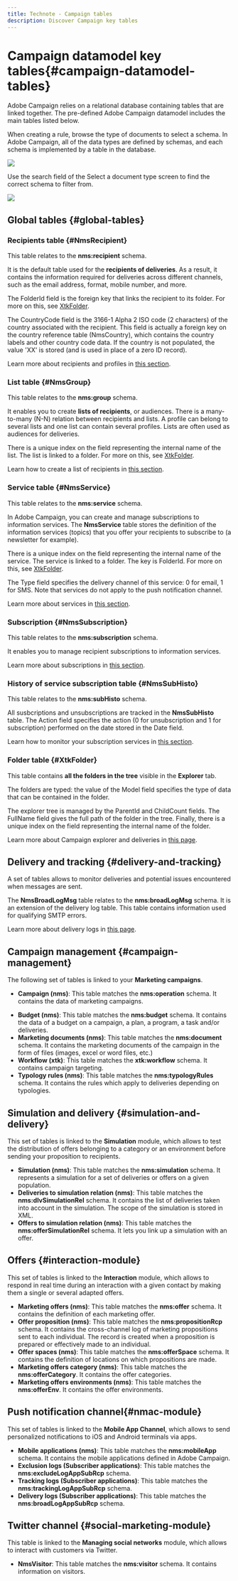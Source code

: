 ```yaml
---
title: Technote - Campaign tables
description: Discover Campaign key tables
---
```

# Campaign datamodel key tables{#campaign-datamodel-tables}

Adobe Campaign relies on a relational database containing tables that are linked together. The pre-defined Adobe Campaign datamodel includes the main tables listed below.

When creating a rule, browse the type of documents to select a schema. In Adobe Campaign, all of the data types are defined by schemas, and each schema is implemented by a table in the database. 

![](assets/change-doc-type.png)


Use the search field of the Select a document type screen to find the correct schema to filter from.

![](assets/select-doc-type.png)


## Global tables {#global-tables}

### Recipients table {#NmsRecipient}

This table relates to the **nms:recipient** schema.

It is the default table used for the **recipients of deliveries**. As a result, it contains the information required for deliveries across different channels, such as the email address, format, mobile number, and more.

The FolderId field is the foreign key that links the recipient to its folder. For more on this, see [XtkFolder](#XtkFolder).

The CountryCode field is the 3166-1 Alpha 2 ISO code (2 characters) of the country associated with the recipient. This field is actually a foreign key on the country reference table (NmsCountry), which contains the country labels and other country code data. If the country is not populated, the value 'XX' is stored (and is used in place of a zero ID record).

Learn more about recipients and profiles in [this section](../audience/about-recipients.md).

### List table {#NmsGroup}

This table relates to the **nms:group** schema.

It enables you to create **lists of recipients**, or audiences. There is a many-to-many (N-N) relation between recipients and lists. A profile can belong to several lists and one list can contain several profiles. Lists are often used as audiences for deliveries. 

There is a unique index on the field representing the internal name of the list. The list is linked to a folder. For more on this, see [XtkFolder](#XtkFolder).

Learn how to create a list of recipients in [this section](../audience/create-audience.md).

<!--
### NmsRcpGrpRel {#NmsRcpGrpRel}

The **NmsRcpGrpRel** relationship table only contains the two fields corresponding to the identifiers of the RecipientId and GroupId linked tables.
-->

### Service table {#NmsService}

This table relates to the **nms:service** schema.

In Adobe Campaign, you can create and manage subscriptions to information services. The **NmsService** table stores the definition of the information services (topics) that you offer your recipients to subscribe to (a newsletter for example).

<!--Services are entities which are similar to lists (static recipient groupings), except that they circulate more information and enable easy management of subscriptions and unsubscriptions via forms.-->

There is a unique index on the field representing the internal name of the service. The service is linked to a folder. The key is FolderId. For more on this, see [XtkFolder](#XtkFolder). 

The Type field specifies the delivery channel of this service: 0 for email, 1 for SMS. Note that services do not apply to the push notification channel.

Learn more about services in [this section](../audience/manage-services.md).

### Subscription {#NmsSubscription}

This table relates to the **nms:subscription** schema.

It enables you to manage recipient subscriptions to information services.

Learn more about subscriptions in [this section](../audience/manage-subscribers.md).

### History of service subscription table {#NmsSubHisto}

This table relates to the **nms:subHisto** schema.

All susbcriptions and unsubscriptions are tracked in the **NmsSubHisto** table. The Action field specifies the action (0 for unsubscription and 1 for subscription) performed on the date stored in the Date field.

Learn how to monitor your subscription services in [this section](../audience/manage-services.md#logs-and-reports).

<!--
### Delivery table {#NmsDelivery}

This table relates to the **nms:delivery** schema.

Each record in this table represents a **delivery** or a **delivery template**. It contains all the necessary parameters for performing deliveries (the target, the content, etc.). Delivery logs (NmsBroadLog) and associated tracking URLs (NmsTrackingUrl) are created during the preparation phase.

There is a unique index on the field representing the internal name of the delivery or template. The delivery is linked to an execution folder. For more on this, see [XtkFolder](#XtkFolder).

Learn more about messages and deliveries in [this section](../msg/gs-messages.md).
-->

### Folder table {#XtkFolder}

This table contains **all the folders in the tree** visible in the **Explorer** tab.

The folders are typed: the value of the Model field specifies the type of data that can be contained in the folder.

The explorer tree is managed by the ParentId and ChildCount fields. The FullName field gives the full path of the folder in the tree. Finally, there is a unique index on the field representing the internal name of the folder.

Learn more about Campaign explorer and deliveries in [this page](../get-started/user-interface.md#explorer).


## Delivery and tracking {#delivery-and-tracking}

A  set of tables allows to monitor deliveries and potential issues encountered when messages are sent.

The **NmsBroadLogMsg** table relates to the **nms:broadLogMsg** schema. It is an extension of the delivery log table. This table contains information used for qualifying SMTP errors.

Learn more about delivery logs in [this page](../monitor/delivery-logs.md).

## Campaign management {#campaign-management}

The following set of tables is linked to your **Marketing campaigns**.

* **Campaign (nms)**: This table matches the **nms:operation** schema. It contains the data of marketing campaigns.
<!--
* **NmsDeliveryOutline**: This table matches the **nms:deliveryOutline** schema. It contains the extended properties of the delivery (delivery outline).
* **NmsDlvOutlineItem**: This table matches the **nms:dlvOutlineItem** schema. It contains the articles of a delivery outline.-->
* **Budget (nms)**: This table matches the **nms:budget** schema. It contains the data of a budget on a campaign, a plan, a program, a task and/or deliveries.
* **Marketing documents (nms)**: This table matches the **nms:document** schema. It contains the marketing documents of the campaign in the form of files (images, excel or word files, etc.)
* **Workflow (xtk)**: This table matches the **xtk:workflow** schema. It contains campaign targeting.
* **Typology rules (nms)**: This table matches the **nms:typologyRules** schema. It contains the rules which apply to deliveries depending on typologies.
<!--
## Response management {#response-management}

This set of tables is linked to the **Response Manager** module, which allows to measure the success and profitability of marketing campaigns or offer propositions for all communication channels. For more on this, see [About response manager](../../response/using/about-response-manager.md).

![](assets/data-model_response.png)

### NmsRemaHypothesis {#NmsRemaHypothesis}

This table coincides with the **nms:remaHypothesis** schema. It contains the definition of the measurement hypothesis.

This table contains significant information stored in XML, including:

**Execution context (information stored in XML)**

The execution context populates the tables and fields to be taken into account for measurement calculation, namely:
* The nms:remaMatchRcp reaction log storage schema.
* The transaction table schema (purchases for example).
* The querying schema, which enables you to define the start table of the hypothesis conditions.
* The links to individuals, which enable you to identify the individual based on the querying schema.
* The transaction date. This field is not mandatory but we recommend that you use it to restrict the calculation perimeter.
* The transaction amount: it is an optional field for automatically calculating revenue indicators.

**Hypothesis perimeter (information stored in XML)**

The hypothesis perimeter consists in the filtering of the hypothesis based on the table of the querying schema.

**Hypothesis overload script (information stored in XML)**

The hypothesis overload script is a JavaScript code which enables you to overload the content of the hypothesis during execution.

**Measurement indicators**

The following indicators are updated automatically during the hypothesis execution:

* Number of reactions: **iTransaction**. Number of lines in the reaction logs table.
* Number of contacted: **iContactReacted**. Distinct number of targeted contacts in the hypothesis.
* Control group count: **iProofReacted**. Distinct number of targeted control group contacts in the hypothesis.
* Contacted response rate: **dContactReactedRate**. Response rate of the targeted contacts in the hypothesis.
* Response rate of the control group: **dProofReactedRate**. Response rate of the hypothesis control group.
* Total revenue of population contacted: **dContactReactedTotalAmount**. Total revenue of the targeted contacts in the hypothesis.
* Average revenue of control group: **dContactReactedAvgAmount**. Average revenue of the targeted control group contacts in the hypothesis.
* Total revenue of the control group: **dProofReactedTotalAmount**. Total revenue of the hypothesis control group.
* Average revenue of control group: **dProofReactedAvgAmount**. Average revenue of the hypothesis control group.
* Total margin per contact: **dContactReactedTotalMargin**. Total margin per contact targeted in the hypothesis.
* Average margin per contact: **dContactReactedAvgMargin**. Average margin per contact targeted in the hypothesis.
* Total margin of control group: **dProofReactedTotalMargin**. Total margin of the control group targeted in the hypothesis.
* Average margin of control group: **dProofReactedAvgMargin**. Average margin of the control group targeted in the hypothesis.
* Additional revenue: **dAdditionnalAmount**. (Average revenue of contacted - Average revenue of control group) * Number of contacted.
* Additional margin: **dAdditionnalMargin**. (Average margin of contacted - Average margin of control group) / Number of contacted.
* Average cost per contact (SQL expression). Calculated cost of the delivery / Number of contacted.
* ROI (SQL expression). Calculated cost of the delivery / Total margin of contacted.
* Effective ROI (SQL expression). Calculated cost of the delivery / Additional margin.
* Significance: **iSignificativy** (SQL expression). Contains values from 0 to 3 depending on the significance of the campaign.

### NmsRemaMatchRcp {#NmsRemaMatchRcp}

This table matches the **nms:remaMatchRcp** schema.

It contains a record representing an individual's reaction to a given hypothesis. These records were created during hypothesis execution.
-->


## Simulation and delivery {#simulation-and-delivery}

This set of tables is linked to the **Simulation** module, which allows to test the distribution of offers belonging to a category or an environment before sending your proposition to recipients.

* **Simulation (nms)**: This table matches the **nms:simulation** schema. It represents a simulation for a set of deliveries or offers on a given population.
* **Deliveries to simulation relation (nms)**: This table matches the **nms:dlvSimulationRel** schema. It contains the list of deliveries taken into account in the simulation. The scope of the simulation is stored in XML.
* **Offers to simulation relation (nms)**: This table matches the **nms:offerSimulationRel** schema. It lets you link up a simulation with an offer.

## Offers {#interaction-module}

This set of tables is linked to the **Interaction** module, which allows to respond in real time during an interaction with a given contact by making them a single or several adapted offers.

* **Marketing offers (nms)**: This table matches the **nms:offer** schema. It contains the definition of each marketing offer.
* **Offer proposition (nms)**: This table matches the **nms:propositionRcp** schema. It contains the cross-channel log of marketing propositions sent to each individual. The record is created when a proposition is prepared or effectively made to an individual.
* **Offer spaces (nms)**: This table matches the **nms:offerSpace** schema. It contains the definition of locations on which propositions are made.
* **Marketing offers category (nms)**: This table matches the **nms:offerCategory**. It contains the offer categories.
* **Marketing offers environments (nms)**: This table matches the **nms:offerEnv**. It contains the offer environments.



## Push notification channel{#nmac-module}

This set of tables is linked to the **Mobile App Channel**, which allows to send personalized notifications to iOS and Android terminals via apps.

* **Mobile applications (nms)**: This table matches the **nms:mobileApp** schema. It contains the mobile applications defined in Adobe Campaign.
* **Exclusion logs (Subscriber applications)**: This table matches the **nms:excludeLogAppSubRcp** schema.
* **Tracking logs (Subscriber applications)**: This table matches the **nms:trackingLogAppSubRcp** schema.
* **Delivery logs (Subscriber applications)**: This table matches the **nms:broadLogAppSubRcp** schema.

## Twitter channel {#social-marketing-module}

This table is linked to the **Managing social networks** module, which allows to interact with customers via Twitter. 

* **NmsVisitor**: This table matches the **nms:visitor** schema. It contains information on visitors.
